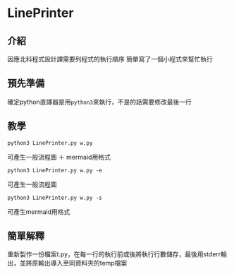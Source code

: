 # LinePrinter

## 介紹
因應北科程式設計課需要列程式的執行順序
簡單寫了一個小程式來幫忙執行

## 預先準備
確定python直譯器是用`python3`來執行，不是的話需要修改最後一行

## 教學

```shell
python3 LinePrinter.py w.py
```
可產生一般流程圖 ＋ mermaid用格式

```shell
python3 LinePrinter.py w.py -e
```
可產生一般流程圖

```shell
python3 LinePrinter.py w.py -s
```
可產生mermaid用格式

## 簡單解釋
重新製作一份檔案t.py，在每一行的執行前或後將執行行數儲存，最後用stderr輸出，並將原輸出導入至同資料夾的temp檔案
